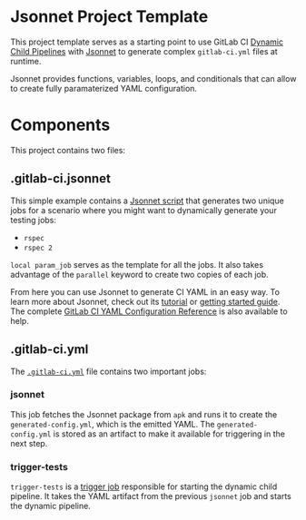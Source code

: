 # Jsonnet Project Template

This project template serves as a starting point to use GitLab CI [Dynamic Child Pipelines](https://docs.gitlab.com/ee/ci/parent_child_pipelines.html#dynamic-child-pipelines) with [Jsonnet](https://jsonnet.org/) to generate complex `gitlab-ci.yml` files at runtime.

Jsonnet provides functions, variables, loops, and conditionals that can allow to create fully paramaterized YAML configuration.

# Components

This project contains two files:

## .gitlab-ci.jsonnet

This simple example contains a [Jsonnet script](gitlab-ci.jsonnet) that generates two unique jobs for a scenario where you might want to dynamically generate your testing jobs:

- `rspec`
- `rspec 2`

`local param_job` serves as the template for all the jobs. It also takes advantage of the `parallel` keyword to create two copies of each job.

From here you can use Jsonnet to generate CI YAML in an easy way. To learn more about Jsonnet, check out its [tutorial](https://jsonnet.org/learning/tutorial.html) or [getting started guide](https://jsonnet.org/learning/getting_started.html). The complete [GitLab CI YAML Configuration Reference](https://docs.gitlab.com/ee/ci/yaml/) is also available to help.

## .gitlab-ci.yml

The [`.gitlab-ci.yml`](.gitlab-ci.yml) file contains two important jobs:

### jsonnet

This job fetches the Jsonnet package from `apk` and runs it to create the `generated-config.yml`, which is the emitted YAML. The `generated-config.yml` is stored as an artifact to make it available for triggering in the next step.

### trigger-tests

`trigger-tests` is a [trigger job](https://docs.gitlab.com/ee/ci/yaml/#trigger) responsible for starting the dynamic child pipeline. It takes the YAML artifact from the previous `jsonnet` job and starts the dynamic pipeline.
